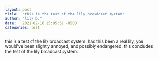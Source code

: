 ```yaml
---
layout: post
title:  "this is the test of the lily broadcast system"
author: "lily b."
date:   2021-02-16 15:05:39 -0500
categories: test
---
```


this is a test of the lily broadcast system. had this been a real lily, you would've been slightly annoyed, and possibly endangered. this concludes the test of the lily broadcast system.